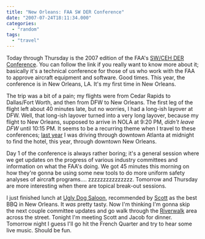 ```yaml
---
title: "New Orleans: FAA SW DER Conference"
date: "2007-07-24T18:11:34.000"
categories: 
  - "random"
tags: 
  - "travel"
---
```


Today through Thursday is the 2007 edition of the FAA's [SW/CEH DER Conference](http://www.faa.gov/aircraft/air_cert/design_approvals/air_software/conference/). You can follow the link if you really want to know more about it; basically it's a technical conference for those of us who work with the FAA to approve aircraft equipment and software. Good times. This year, the conference is in New Orleans, LA. It's my first time in New Orleans.

The trip was a bit of a pain; my flights were from Cedar Rapids to Dallas/Fort Worth, and then from DFW to New Orleans. The first leg of the flight left about 40 minutes late, but no worries, I had a long-ish layover at DFW. Well, that long-ish layover turned into a very long layover, because my flight to New Orleans, supposed to arrive in NOLA at 9:20 PM, _didn't leave DFW_ until 10:15 PM. It seems to be a recurring theme when I travel to these conferences; [last year](http://www.chrishubbs.com/2006/06/28/atlanta-impressions/) I was driving through downtown Atlanta at midnight to find the hotel, this year, through downtown New Orleans.

Day 1 of the conference is always rather boring; it's a general session where we get updates on the progress of various industry committees and information on what the FAA's doing. We got 45 minutes this morning on how they're gonna be using some new tools to do more uniform safety analyses of aircraft programs.... zzzzzzzzzzzzzzz. Tomorrow and Thursday are more interesting when there are topical break-out sessions.

I just finished lunch at [Ugly Dog Saloon](http://www.uglydogsaloon.net/), recommended by [Scott](http://www.rmfo-blogs.com/scott/) as the best BBQ in New Orleans. It _was_ pretty tasty. Now I'm thinking I'm gonna skip the next couple committee updates and go walk through the [Riverwalk](http://www.riverwalkmarketplace.com/html/) area across the street. Tonight I'm meeting Scott and Jacob for dinner. Tomorrow night I guess I'll go hit the French Quarter and try to hear some live music. Should be fun.

